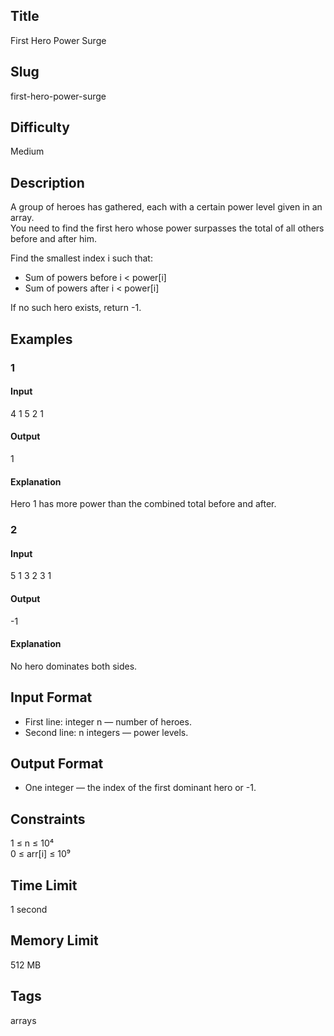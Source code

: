## Title

First Hero Power Surge

## Slug

first-hero-power-surge

## Difficulty

Medium

## Description

A group of heroes has gathered, each with a certain power level given in an array.  
You need to find the first hero whose power surpasses the total of all others before and after him.

Find the smallest index i such that:

- Sum of powers before i < power[i]  
- Sum of powers after i < power[i]

If no such hero exists, return -1.

## Examples

### 1

#### Input
4
1 5 2 1

#### Output
1

#### Explanation
Hero 1 has more power than the combined total before and after.

### 2

#### Input
5
1 3 2 3 1

#### Output
-1

#### Explanation
No hero dominates both sides.

## Input Format
- First line: integer n — number of heroes.  
- Second line: n integers — power levels.

## Output Format
- One integer — the index of the first dominant hero or -1.

## Constraints
1 ≤ n ≤ 10⁴  
0 ≤ arr[i] ≤ 10⁹  

## Time Limit
1 second  

## Memory Limit
512 MB  

## Tags
arrays
